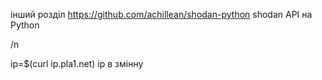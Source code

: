 інший розділ
https://github.com/achillean/shodan-python    shodan API на Python

/n

ip=$(curl ip.pla1.net)  ір в змінну
